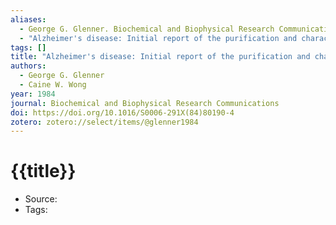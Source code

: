 ```yaml
---
aliases:
  - George G. Glenner. Biochemical and Biophysical Research Communications. 1984
  - "Alzheimer's disease: Initial report of the purification and characterization of a novel cerebrovascular amyloid protein"
tags: []
title: "Alzheimer's disease: Initial report of the purification and characterization of a novel cerebrovascular amyloid protein"
authors:
  - George G. Glenner
  - Caine W. Wong
year: 1984
journal: Biochemical and Biophysical Research Communications
doi: https://doi.org/10.1016/S0006-291X(84)80190-4
zotero: zotero://select/items/@glenner1984
---
```

<!-- START_TEMPLATE -->
# {{title}}

- Source:
- Tags: 
<!-- END_TEMPLATE -->